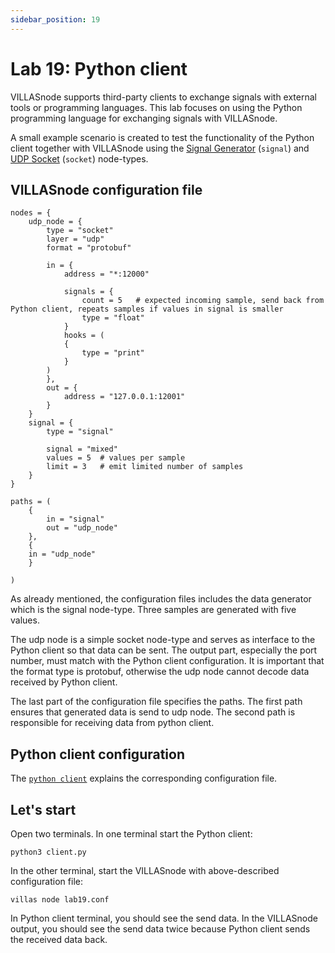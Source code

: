 ```yaml
---
sidebar_position: 19
---
```


# Lab 19: Python client

VILLASnode supports third-party clients to exchange signals with external tools or programming languages.
This lab focuses on using the Python programming language for exchanging signals with VILLASnode. 

A small example scenario is created to test the functionality of the Python client together with VILLASnode using the [Signal Generator](../nodes/signal.md) (`signal`) and [UDP Socket](../nodes/socket.md) (`socket`) node-types. 

## VILLASnode configuration file

``` url="external/node/etc/labs/lab19.conf" title="node/etc/labs/lab19.conf"
nodes = {
    udp_node = {
        type = "socket"
        layer = "udp"
        format = "protobuf"

        in = {
            address = "*:12000"

            signals = {
                count = 5   # expected incoming sample, send back from Python client, repeats samples if values in signal is smaller
                type = "float"
            }
            hooks = (
            {
                type = "print"
            }
        )
        },
        out = {
            address = "127.0.0.1:12001"
        }
    }
    signal = {
        type = "signal"
        
        signal = "mixed"
        values = 5  # values per sample
        limit = 3   # emit limited number of samples
    }       
}

paths = (
    {
        in = "signal"
        out = "udp_node"
    },
    {
	in = "udp_node"
    }

)
```

As already mentioned, the configuration files includes the data generator which is the signal node-type. 
Three samples are generated with five values. 

The udp node is a simple socket node-type and serves as interface to the Python client so that data can be sent. 
The output part, especially the port number, must match with the Python client configuration. 
It is important that the format type is protobuf, otherwise the udp node cannot decode data received by Python client. 

The last part of the configuration file specifies the paths. The first path ensures that generated data is send to udp node. The second path is responsible for receiving data from python client. 

## Python client configuration

The [`python client`](../clients/python.md) explains the corresponding configuration file. 

## Let's start

Open two terminals. In one terminal start the Python client: 

```shell
python3 client.py
```
In the other terminal, start the VILLASnode with above-described configuration file:

```shell
villas node lab19.conf
```

In Python client terminal, you should see the send data. 
In the VILLASnode output, you should see the send data twice because Python client sends the received data back. 